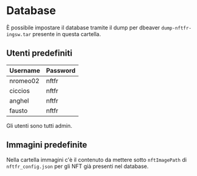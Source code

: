 # Database

È possibile impostare il database tramite il dump per dbeaver `dump-nftfr-ingsw.tar` presente in questa cartella.

## Utenti predefiniti

| Username | Password |
| -------- | -------- |
| nromeo02 | nftfr    |
| ciccios  | nftfr    |
| anghel   | nftfr    |
| fausto   | nftfr    |

Gli utenti sono tutti admin.

## Immagini predefinite

Nella cartella immagini c'è il contenuto da mettere sotto `nftImagePath` di `nftfr_config.json` per gli NFT già presenti nel database.